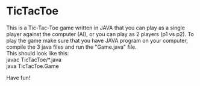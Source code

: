 # TicTacToe
This is a Tic-Tac-Toe game written in JAVA that you can play as a single player against the computer (AI),
or you can play as 2 players (p1 vs p2).
To play the game make sure that you have JAVA program on your computer, compile the 3 java files and run the "Game.java" file.<br /> 
This should look like this:<br /> 
  javac TicTacToe/*.java<br /> 
  java TicTacToe.Game<br /> 

Have fun!

